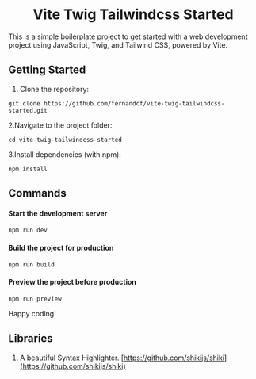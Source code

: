 <h1 align="center">Vite Twig Tailwindcss Started </h1>

This is a simple boilerplate project to get started with a web development project using JavaScript, Twig, and Tailwind CSS, powered by Vite.

## Getting Started ##

1. Clone the repository:
```
git clone https://github.com/fernandcf/vite-twig-tailwindcss-started.git
```

2.Navigate to the project folder:
```
cd vite-twig-tailwindcss-started
```

3.Install dependencies (with npm):
```
npm install
```


## Commands ##

#### Start the development server
```
npm run dev
```

#### Build the project for production
```
npm run build
```

#### Preview the project before production
```
npm run preview
```

Happy coding!

## Libraries
1. A beautiful Syntax Highlighter. [https://github.com/shikijs/shiki](https://github.com/shikijs/shiki)